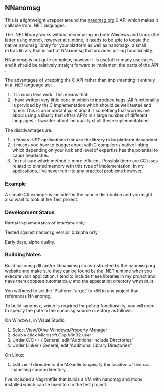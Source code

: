 ## NNanomsg

This is a lightweight wrapper around the <a href="http://nanomsg.org">nanomsg.org</a> C API which makes
it callable from .NET languages.

The .NET library works without recompiling on both Windows and Linux (the latter using mono), however at 
runtime, it needs to be able to locate the native nanomsg library for your platform as well as nanomsgx, a 
small extras library that is part of NNanomsg that provides polling functionality.

NNanomsg is not quite complete, however it is useful for many use cases and it should be relatively straight 
forward to implement the parts of the API .

The advantages of wrapping the C API rather than implementing it entirely in a .NET language are:
 1. It is much less work. This means that:
 2. I have written very little code in which to introduce bugs. All functionality is provided by the C 
    implementation which should be well tested and tuned. This is an important point and it is something that
    worries me about using a library that offers API's in a large number of different languages - I wonder 
	about the quality of all these implementations!

The disadvantages are:
 1. It forces .NET applications that use the library to be platform dependent. 
 2. It means you have to bugger about with C compilers / native linking which depending on your luck and level 
    of expertise has the potential to cause headaches.
 3. I'm not sure which method is more efficient. Possibly there are GC isses related to pinned memory with this
    type of implementation. In my applications, I've never run into any practical problems however.


### Example

A simple C# example is included in the source distribution and you might also want to look at the Test project.


### Development Status

Partial Implementation of interface only. 

Tested against nanomsg version 0.1alpha only.

Early days, alpha quality. 


### Building Notes

Build nanomsg.dll and/or libnanomsg.so as instructed by the nanomsg.org website and make sure they can be found 
by the .NET runtime when you execute your application. I tend to include these libraries in my project and have 
them coppied automatically into the application directory when built.

You will need to set the 'Platform Target' to x86 in any project that references NNanomsg.

To build nanomsx, which is required for polling functionality, you will need to specify the path to the nanomsg 
source directory as follows:

On Windows, in Visual Studio:
  1. Select View/Other Windows/Property Manager
  2. double click Microsoft.Cpp.Win32.user
  3. Under C/C++ / General, edit "Additional Include Directories"
  4. Under Linker / General, edit "Additional Library Directories"

On Linux:
  1. Edit the -I directive in the Makefile to specify the location of the root nanomsg source directory.

I've included a Vagrantfile that builds a VM with nanomsg and mono installed which can be used to run the test 
project.